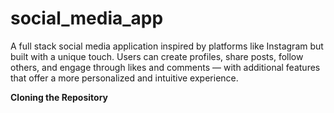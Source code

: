 # social_media_app
A full stack social media application inspired by platforms like Instagram but built with a unique touch. Users can create profiles, share posts, follow others, and engage through likes and comments — with additional features that offer a more personalized and intuitive experience.

**Cloning the Repository**
